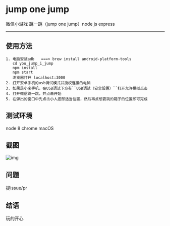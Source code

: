 # jump one jump
微信小游戏 跳一跳（jump one jump）node js express

---

## 使用方法
```
1. 电脑安装adb   ===> brew install android-platform-tools
   cd you_jump_i_jump
   npm install
   npm start
   浏览器打开 localhost:3000
2. 打开安卓手机的usb调试模式并授权连接的电脑
3. 如果是小米手机，在USB调试下方有``USB调试（安全设置）``打开允许模拟点击 
4. 打开微信跳一跳，并点击开始
5. 在弹出的窗口中先点击小人底部适当位置，然后再点想要跳的箱子的位置即可完成
```

## 测试环境
node 8
chrome
macOS

## 截图
![img](https://github.com/WoeOm/you_jump_i_jump/raw/master/screen.jpg)

## 问题
提issue/pr

## 结语
玩的开心


